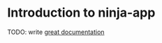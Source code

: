 # Introduction to ninja-app

TODO: write [great documentation](http://jacobian.org/writing/what-to-write/)
